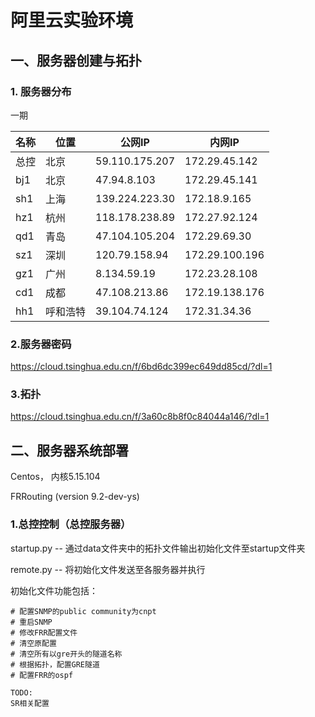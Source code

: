 # 阿里云实验环境

## 一、服务器创建与拓扑

### 1. 服务器分布

一期

| 名称 | 位置     | 公网IP         | 内网IP         |
| ---- | -------- | -------------- | -------------- |
| 总控 | 北京     | 59.110.175.207 | 172.29.45.142  |
| bj1  | 北京     | 47.94.8.103    | 172.29.45.141  |
| sh1  | 上海     | 139.224.223.30 | 172.18.9.165   |
| hz1  | 杭州     | 118.178.238.89 | 172.27.92.124  |
| qd1  | 青岛     | 47.104.105.204 | 172.29.69.30   |
| sz1  | 深圳     | 120.79.158.94  | 172.29.100.196 |
| gz1  | 广州     | 8.134.59.19    | 172.23.28.108  |
| cd1  | 成都     | 47.108.213.86  | 172.19.138.176 |
| hh1  | 呼和浩特 | 39.104.74.124  | 172.31.34.36   |

### 2.服务器密码

https://cloud.tsinghua.edu.cn/f/6bd6dc399ec649dd85cd/?dl=1

### 3.拓扑

https://cloud.tsinghua.edu.cn/f/3a60c8b8f0c84044a146/?dl=1



## 二、服务器系统部署

Centos， 内核5.15.104

FRRouting (version 9.2-dev-ys)



### 1.总控控制（总控服务器）

startup.py -- 通过data文件夹中的拓扑文件输出初始化文件至startup文件夹

remote.py -- 将初始化文件发送至各服务器并执行

初始化文件功能包括：

```
# 配置SNMP的public community为cnpt
# 重启SNMP
# 修改FRR配置文件
# 清空原配置
# 清空所有以gre开头的隧道名称
# 根据拓扑，配置GRE隧道
# 配置FRR的ospf

TODO:
SR相关配置
```



